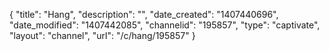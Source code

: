 {
    "title": "Hang",
    "description": "",
    "date_created": "1407440696",
    "date_modified": "1407442085",
    "channelid": "195857",
    "type": "captivate",
    "layout": "channel",
    "url": "\/c\/hang\/195857"
}